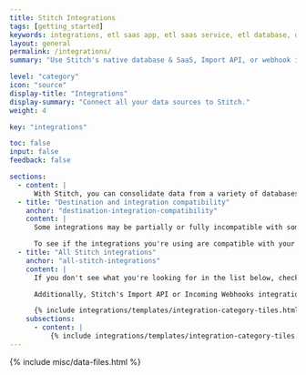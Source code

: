 ```yaml
---
title: Stitch Integrations
tags: [getting_started]
keywords: integrations, etl saas app, etl saas service, etl database, database etl, integration, data source
layout: general
permalink: /integrations/
summary: "Use Stitch's native database & SaaS, Import API, or webhook integrations to connect and replicate your data."

level: "category"
icon: "source"
display-title: "Integrations"
display-summary: "Connect all your data sources to Stitch."
weight: 4

key: "integrations"

toc: false
input: false
feedback: false

sections:
  - content: |
      With Stitch, you can consolidate data from a variety of databases, SaaS apps, and services into [a single destination]({{ site.baseurl }}/destinations).
  - title: "Destination and integration compatibility"
    anchor: "destination-integration-compatibility"
    content: |
      Some integrations may be partially or fully incompatible with some of the destinations offered by Stitch. For example: some destinations don’t support storing multiple data types in the same column. If a SaaS integration sends over a column with mixed data types, [some destinations may reject the data]({{ link.destinations.storage.rejected-records | prepend: site.baseurl }}).

      To see if the integrations you're using are compatible with your destination, check out the [Destination and Integration Compatibility Guide]({{ link.destinations.overviews.compatibility | prepend: site.baseurl }}).
  - title: "All Stitch integrations"
    anchor: "all-stitch-integrations"
    content: |
      If you don't see what you're looking for in the list below, check out the Singer project. A simple, composable, open-source ETL standard, Singer allows you to extract data from any source. Check out the [Roadmap]({{ site.singer-roadmap }}){:target} or [GitHub repo]({{ site.singer-github }}){:target="new"} to see what's currently being worked on.

      Additionally, Stitch's Import API or Incoming Webhooks integrations can be used to extract data from sources that don't currently have a native integration.

      {% include integrations/templates/integration-category-tiles.html type="where-is-integration" which-integrations="all" %}
    subsections:
      - content: |
          {% include integrations/templates/integration-category-tiles.html type="all-integrations" %}
---
```

{% include misc/data-files.html %}